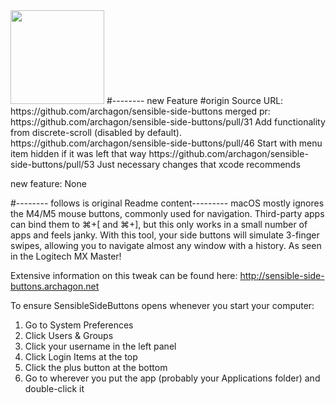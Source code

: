 <img src="icon.png" width=150 />
#-------- new Feature 
#origin Source URL: https://github.com/archagon/sensible-side-buttons
merged pr:
 https://github.com/archagon/sensible-side-buttons/pull/31 Add functionality from discrete-scroll (disabled by default).
 https://github.com/archagon/sensible-side-buttons/pull/46 Start with menu item hidden if it was left that way
 https://github.com/archagon/sensible-side-buttons/pull/53 Just necessary changes that xcode recommends

new feature:
None

#-------- follows is original Readme  content---------
macOS mostly ignores the M4/M5 mouse buttons, commonly used for navigation. Third-party apps can bind them to ⌘+[ and ⌘+], but this only works in a small number of apps and feels janky. With this tool, your side buttons will simulate 3-finger swipes, allowing you to navigate almost any window with a history. As seen in the Logitech MX Master!

Extensive information on this tweak can be found here: http://sensible-side-buttons.archagon.net

To ensure SensibleSideButtons opens whenever you start your computer:

1. Go to System Preferences
1. Click Users & Groups
1. Click your username in the left panel
1. Click Login Items at the top
1. Click the plus button at the bottom
1. Go to wherever you put the app (probably your Applications folder) and double-click it
